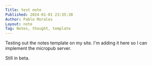 ```yaml
---
Title: test note
Published: 2024-01-01 23:35:38
Author: Pablo Morales
Layout: note
Tag: Notes, thought, template
---
```

Testing out the notes template on my site. I'm adding it here so I can implement the micropub server.

Still in beta.